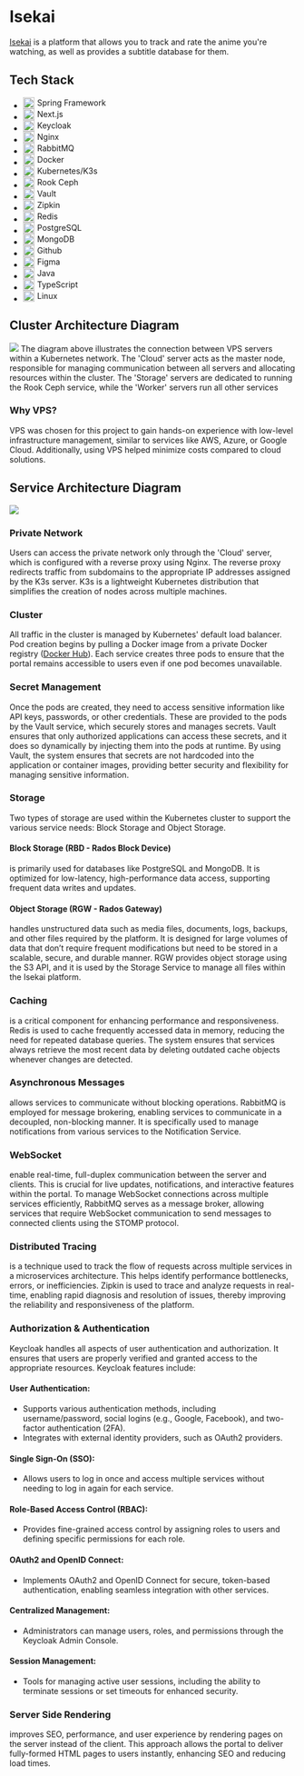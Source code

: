 # Isekai

[Isekai](https://isekai.pl) is a platform that allows you to track and rate the anime you're watching, as well as provides a subtitle database for them.

## Tech Stack
- <span style="display:flex;gap:5px;align-items:center;"><img src="https://cdn.jsdelivr.net/gh/devicons/devicon@latest/icons/spring/spring-original.svg" style="width:20px" /> Spring Framework</span>
- <span style="display:flex;gap:5px;align-items:center;"><img src="https://cdn.jsdelivr.net/gh/devicons/devicon@latest/icons/nextjs/nextjs-original.svg" style="width:20px" /> Next.js</span>
- <span style="display:flex;gap:5px;align-items:center;"><img src="./media/logo_of_keycloak.svg" style="width:20px" /> Keycloak</span>
- <span style="display:flex;gap:5px;align-items:center;"><img src="https://cdn.jsdelivr.net/gh/devicons/devicon@latest/icons/nginx/nginx-original.svg" style="width:20px" /> Nginx</span>
- <span style="display:flex;gap:5px;align-items:center;"><img src="https://cdn.jsdelivr.net/gh/devicons/devicon@latest/icons/rabbitmq/rabbitmq-original.svg" style="width:20px" /> RabbitMQ</span>
- <span style="display:flex;gap:5px;align-items:center;"><img src="https://cdn.jsdelivr.net/gh/devicons/devicon@latest/icons/docker/docker-original.svg" style="width:20px" /> Docker</span>
- <span style="display:flex;gap:5px;align-items:center;"><img src="https://cdn.jsdelivr.net/gh/devicons/devicon@latest/icons/kubernetes/kubernetes-original.svg" style="width:20px" /> Kubernetes/K3s</span>
- <span style="display:flex;gap:5px;align-items:center;"><img src="https://rook.io/images/rook-logo-small.svg" style="width:20px" /> Rook Ceph</span>
- <span style="display:flex;gap:5px;align-items:center;"><img src="https://cdn.jsdelivr.net/gh/devicons/devicon@latest/icons/vault/vault-original.svg" style="width:20px" /> Vault</span>
- <span style="display:flex;gap:5px;align-items:center;"><img src="./media/zipkin_symbol.svg" style="width:20px" /> Zipkin</span>
- <span style="display:flex;gap:5px;align-items:center;"><img src="https://cdn.jsdelivr.net/gh/devicons/devicon@latest/icons/redis/redis-original.svg" style="width:20px" /> Redis</span>
- <span style="display:flex;gap:5px;align-items:center;"><img src="https://cdn.jsdelivr.net/gh/devicons/devicon@latest/icons/postgresql/postgresql-original.svg" style="width:20px" /> PostgreSQL</span>
- <span style="display:flex;gap:5px;align-items:center;"><img src="https://cdn.jsdelivr.net/gh/devicons/devicon@latest/icons/mongodb/mongodb-original.svg" style="width:20px" /> MongoDB</span>
- <span style="display:flex;gap:5px;align-items:center;"><img src="https://cdn.jsdelivr.net/gh/devicons/devicon@latest/icons/github/github-original.svg" style="width:20px" /> Github</span>
- <span style="display:flex;gap:5px;align-items:center;"><img src="https://cdn.jsdelivr.net/gh/devicons/devicon@latest/icons/figma/figma-original.svg" style="width:20px" /> Figma</span>
- <span style="display:flex;gap:5px;align-items:center;"><img src="https://cdn.jsdelivr.net/gh/devicons/devicon@latest/icons/java/java-original.svg" style="width:20px" /> Java</span>
- <span style="display:flex;gap:5px;align-items:center;"><img src="https://cdn.jsdelivr.net/gh/devicons/devicon@latest/icons/typescript/typescript-original.svg" style="width:20px" /> TypeScript</span>
- <span style="display:flex;gap:5px;align-items:center;"><img src="https://cdn.jsdelivr.net/gh/devicons/devicon@latest/icons/linux/linux-original.svg" style="width:20px" /> Linux</span>

## Cluster Architecture Diagram

![](/media/cluster-arch-diagram.svg)
The diagram above illustrates the connection between VPS servers within a Kubernetes network. The 'Cloud' server acts as the master node, responsible for managing communication between all servers and allocating resources within the cluster. The 'Storage' servers are dedicated to running the Rook Ceph service, while the 'Worker' servers run all other services

### Why VPS?
VPS was chosen for this project to gain hands-on experience with low-level infrastructure management, similar to services like AWS, Azure, or Google Cloud. Additionally, using VPS helped minimize costs compared to cloud solutions.

## Service Architecture Diagram

![](/media/service-arch-diagram.svg)

### Private Network
Users can access the private network only through the 'Cloud' server, which is configured with a reverse proxy using Nginx. The reverse proxy redirects traffic from subdomains to the appropriate IP addresses assigned by the K3s server. K3s is a lightweight Kubernetes distribution that simplifies the creation of nodes across multiple machines.

### Cluster
All traffic in the cluster is managed by Kubernetes' default load balancer. Pod creation begins by pulling a Docker image from a private Docker registry ([Docker Hub](https://hub.docker.com/)). Each service creates three pods to ensure that the portal remains accessible to users even if one pod becomes unavailable.

### Secret Management
Once the pods are created, they need to access sensitive information like API keys, passwords, or other credentials. These are provided to the pods by the Vault service, which securely stores and manages secrets. Vault ensures that only authorized applications can access these secrets, and it does so dynamically by injecting them into the pods at runtime.
By using Vault, the system ensures that secrets are not hardcoded into the application or container images, providing better security and flexibility for managing sensitive information.

### Storage
Two types of storage are used within the Kubernetes cluster to support the various service needs: Block Storage and Object Storage.

#### Block Storage (RBD - Rados Block Device)
is primarily used for databases like PostgreSQL and MongoDB. It is optimized for low-latency, high-performance data access, supporting frequent data writes and updates.

#### Object Storage (RGW - Rados Gateway)
handles unstructured data such as media files, documents, logs, backups, and other files required by the platform. It is designed for large volumes of data that don’t require frequent modifications but need to be stored in a scalable, secure, and durable manner. RGW provides object storage using the S3 API, and it is used by the Storage Service to manage all files within the Isekai platform.

### Caching
is a critical component for enhancing performance and responsiveness. Redis is used to cache frequently accessed data in memory, reducing the need for repeated database queries. The system ensures that services always retrieve the most recent data by deleting outdated cache objects whenever changes are detected.

### Asynchronous Messages
allows services to communicate without blocking operations. RabbitMQ is employed for message brokering, enabling services to communicate in a decoupled, non-blocking manner. It is specifically used to manage notifications from various services to the Notification Service.

### WebSocket
enable real-time, full-duplex communication between the server and clients. This is crucial for live updates, notifications, and interactive features within the portal. To manage WebSocket connections across multiple services efficiently, RabbitMQ serves as a message broker, allowing services that require WebSocket communication to send messages to connected clients using the STOMP protocol.

### Distributed Tracing
is a technique used to track the flow of requests across multiple services in a microservices architecture. This helps identify performance bottlenecks, errors, or inefficiencies. Zipkin is used to trace and analyze requests in real-time, enabling rapid diagnosis and resolution of issues, thereby improving the reliability and responsiveness of the platform.

### Authorization & Authentication
Keycloak handles all aspects of user authentication and authorization. It ensures that users are properly verified and granted access to the appropriate resources. Keycloak features include:

#### User Authentication:
- Supports various authentication methods, including username/password, social logins (e.g., Google, Facebook), and two-factor authentication (2FA).
- Integrates with external identity providers, such as OAuth2 providers.

#### Single Sign-On (SSO):
- Allows users to log in once and access multiple services without needing to log in again for each service.

#### Role-Based Access Control (RBAC):
- Provides fine-grained access control by assigning roles to users and defining specific permissions for each role.

#### OAuth2 and OpenID Connect:
- Implements OAuth2 and OpenID Connect for secure, token-based authentication, enabling seamless integration with other services.

#### Centralized Management:
- Administrators can manage users, roles, and permissions through the Keycloak Admin Console.

#### Session Management:
- Tools for managing active user sessions, including the ability to terminate sessions or set timeouts for enhanced security.

### Server Side Rendering
improves SEO, performance, and user experience by rendering pages on the server instead of the client. This approach allows the portal to deliver fully-formed HTML pages to users instantly, enhancing SEO and reducing load times.